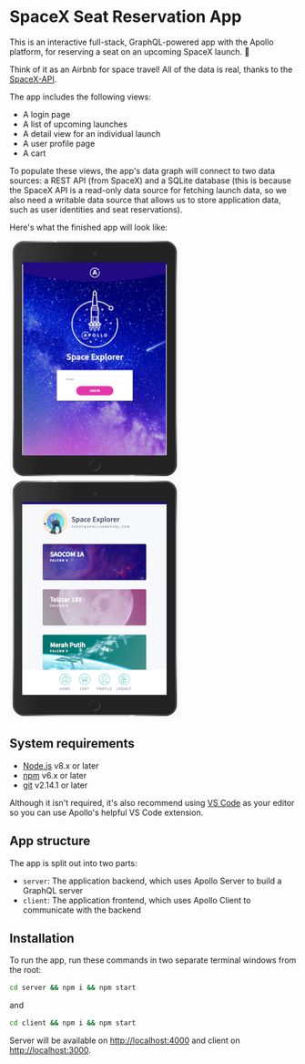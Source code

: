 # SpaceX Seat Reservation App

This is an interactive full-stack, GraphQL-powered app with the Apollo platform, for reserving a seat on an upcoming SpaceX launch.  🚀

Think of it as an Airbnb for space travel! All of the data is real, thanks to the [SpaceX-API](https://github.com/r-spacex/SpaceX-API).

The app includes the following views:

- A login page
- A list of upcoming launches
- A detail view for an individual launch
- A user profile page
- A cart

To populate these views, the app's data graph will connect to two data sources: a REST API (from SpaceX) and a SQLite database (this is because the SpaceX API is a read-only data source for fetching launch data, so we also need a writable data source that allows us to store application data, such as user identities and seat reservations).

Here's what the finished app will look like:

![Alt text](space-explorer1.png "Space Explorer - Login")
![Alt text](space-explorer2.png "Space Explorer - List")

## System requirements

- [Node.js](https://nodejs.org/) v8.x or later
- [npm](https://www.npmjs.com/) v6.x or later
- [git](https://git-scm.com/) v2.14.1 or later

Although it isn't required, it's also recommend using [VS Code](https://code.visualstudio.com/) as your editor so you can use Apollo's helpful VS Code extension.

## App structure

The app is split out into two parts:

- `server`: The application backend, which uses Apollo Server to build a GraphQL server
- `client`: The application frontend, which uses Apollo Client to communicate with the backend

## Installation

To run the app, run these commands in two separate terminal windows from the root:

```bash
cd server && npm i && npm start
```

and

```bash
cd client && npm i && npm start
```

Server will be available on [http://localhost:4000](http://localhost:4000/) and client on [http://localhost:3000](http://localhost:3000/).